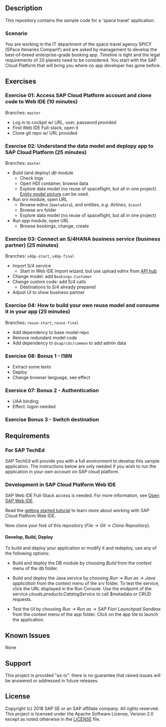 ## Description
This repository contains the sample code for a 'space travel' application.

### Scenario
You are working in the IT department of the space travel agency SPICY (SPace Itenaries CompanY) and are asked by management to develop the best-of-breed enterprise-grade booking app.
Timeline is tight and the legal requirements of 20 planets need to be considered.  You start with the SAP Cloud Platform that will bring you where no app developer has gone before.

## Exercises

### Exercise 01: Access SAP Cloud Platform account and clone code to Web IDE (10 minutes)
Branches: `master`
- Log in to cockpit w/ URL, user, password provided
- Find Web IDE Full-stack, open it
- Clone git repo w/ URL provided

### Exercise 02: Understand the data model and deplopy app to SAP Cloud Platform (25 minutes)
Branches: `master`
- Build (and deploy) _db_ module
  - Check logs
  - Open HDI container, browse data
  - Explore data model (no reuse of spaceflight, but all in one project). [Entity model picture](-exercises-/pictures/FlightModel.png) can be used.
- Run _srv_ module, open URL
  - Browse edmx (`$metadata`), and entities, e.g. _Airlines_, `$count`
  - Browse _srv_ folder
  - Explore data model (no reuse of spaceflight, but all in one project)
- Run _app_ module, open URL
  - Browse bookings, change, create

### Exercise 03: Connect an S/4HANA business service (business partner) (25 minutes)
Branches: `s4bp-start`, `s4bp-final`
- Import S/4 service
  - Start in Web IDE import wizard, but use upload edmx from [API hub](https://api.sap.com/api/API_BUSINESS_PARTNER/overview)
- Change model: add `Bookings.Customer`
- Change custom code: add S/4 calls
  - Destinations to S/4 already prepared
- Adjust UI to show business partner

### Exercise 04: How to build your own reuse model and consume it in your app (25 minutes)
Branches: `reuse-start`, `reuse-final`
- Add dependency to base model repo
- Remove redundant model code
- Add dependency to `@sap/cds/common` to add admin data


### Exercise 08: Bonus 1 - I18N
- Extract some texts
- Deploy
- Change browser language, see effect

### Exersice 07: Bonus 2 - Authentication
- UAA binding
- Effect: logon needed

### Exercise  Bonus 3 - Switch destination


## Requirements

### For SAP TechEd
SAP TechEd will provide you with a full environment to develop this sample application.  The instructions below are only needed if you wish to run the application in your own account on SAP cloud platform.

### Development in SAP Cloud Platform Web IDE

SAP Web IDE Full-Stack access is needed. For more information, see [Open SAP Web IDE](https://help.sap.com/viewer/825270ffffe74d9f988a0f0066ad59f0/CF/en-US/51321a804b1a4935b0ab7255447f5f84.html).

Read the [getting started tutorial](https://help.sap.com/viewer//65de2977205c403bbc107264b8eccf4b/Cloud/en-US/5ec8c983a0bf43b4a13186fcf59015fc.html) to learn more about working with SAP Cloud Platform Web IDE.

Now clone your fork of this repository (*File -> Git -> Clone Repository*).

#### Develop, Build, Deploy

To build and deploy your application or modify it and redeploy, use any of the following options:

* Build and deploy the DB module by choosing *Build* from the context menu of the db folder.

* Build and deploy the Java service by choosing *Run -> Run as -> Java application* from the context menu of the srv folder. To test the service, click the URL displayed in the Run Console. Use the endpoint of the service *clouds.products.CatalogService* to call $metadata or CRUD requests.

* Test the UI by choosing *Run -> Run as -> SAP Fiori Launchpad Sandbox* from the context menu of the app folder. Click on the app tile to launch the application.

## Known Issues
None

## Support

This project is provided "as-is": there is no guarantee that raised issues will be answered or addressed in future releases.


## License

Copyright (c) 2018 SAP SE or an SAP affiliate company. All rights reserved.
This project is licensed under the Apache Software License, Version 2.0 except as noted otherwise in the [LICENSE](LICENSE) file.
